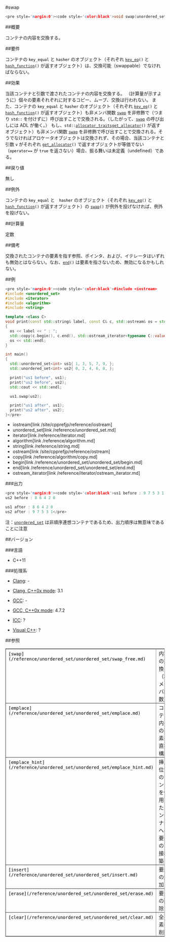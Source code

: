 #swap
```cpp
<pre style='margin:0'><code style='color:black'>void swap(unordered_set& v);</pre>
```

##概要

コンテナの内容を交換する。


##要件

コンテナの <code style='color:black'>key_equal</code> と <code style='color:black'>hasher</code> のオブジェクト（それぞれ <code style='color:black'>[key_eq](/reference/unordered_set/unordered_set/key_eq.md)()</code> と <code style='color:black'>[hash_function](/reference/unordered_set/unordered_set/hash_function.md)()</code> が返すオブジェクト）は、交換可能（swappable）でなければならない。


##効果

当該コンテナと引数で渡されたコンテナの内容を交換する。
（計算量が示すように）個々の要素それぞれに対するコピー、ムーブ、交換は行われない。
また、コンテナの <code style='color:black'>key_equal</code> と <code style='color:black'>hasher</code> のオブジェクト（それぞれ <code style='color:black'>[key_eq](/reference/unordered_set/unordered_set/key_eq.md)()</code> と <code style='color:black'>[hash_function](/reference/unordered_set/unordered_set/hash_function.md)()</code> が返すオブジェクト）も非メンバ関数 <code style='color:black'>[swap](/reference/utility/swap.md)</code> を非修飾で（つまり <code style='color:black'>std::</code> を付けずに）呼び出すことで交換される。（したがって、<code style='color:black'>[swap](/reference/utility/swap.md)</code> の呼び出しには ADL が働く。）
もし、<code style='color:black'>std::[allocator_traits](/site/cpprefjp/reference/memory/allocator_traits)[get_allocator](/reference/unordered_set/unordered_set/get_allocator.md)()</code> が返すオブジェクト）も非メンバ関数 <code style='color:black'>[swap](/reference/utility/swap.md)</code> を非修飾で呼び出すことで交換される。そうでなければアロケータオブジェクトは交換されず、その場合、当該コンテナと引数 <code style='color:black'>v</code> がそれぞれ <code style='color:black'>[get_allocator](/reference/unordered_set/unordered_set/get_allocator.md)()</code> で返すオブジェクトが等価でない（<code style='color:black'>operator==</code> が <code style='color:black'>true</code> を返さない）場合、振る舞いは未定義（undefined）である。


##戻り値

無し


##例外

コンテナの <code style='color:black'>key_equal</code> と　<code style='color:black'>hasher</code> のオブジェクト（それぞれ <code style='color:black'>[key_eq](/reference/unordered_set/unordered_set/key_eq.md)()</code> と <code style='color:black'>[hash_function](/reference/unordered_set/unordered_set/hash_function.md)()</code> が返すオブジェクト）の <code style='color:black'>[swap](/reference/utility/swap.md)()</code> が例外を投げなければ、例外を投げない。


##計算量

定数


##備考

交換されたコンテナの要素を指す参照、ポインタ、および、イテレータはいずれも無効とはならない。なお、<code style='color:black'>[end](/reference/unordered_set/unordered_set/end.md)()</code> は要素を指さないため、無効になるかもしれない。


##例

```cpp
<pre style='margin:0'><code style='color:black'>#include <iostream>
#include <unordered_set>
#include <iterator>
#include <algorithm>
#include <string>

template <class C>
void print(const std::string& label, const C& c, std::ostream& os = std::cout)
{
  os << label << " : ";
  std::copy(c.begin(), c.end(), std::ostream_iterator<typename C::value_type>(os, " "));
  os << std::endl;
}

int main()
{
  std::unordered_set<int> us1{ 1, 3, 5, 7, 9, };
  std::unordered_set<int> us2{ 0, 2, 4, 6, 8, };

  print("us1 before", us1);
  print("us2 before", us2);
  std::cout << std::endl;

  us1.swap(us2);

  print("us1 after", us1);
  print("us2 after", us2);
}</pre>
```
* iostream[link /site/cpprefjp/reference/iostream]
* unordered_set[link /reference/unordered_set.md]
* iterator[link /reference/iterator.md]
* algorithm[link /reference/algorithm.md]
* string[link /reference/string.md]
* ostream[link /site/cpprefjp/reference/ostream]
* copy[link /reference/algorithm/copy.md]
* begin[link /reference/unordered_set/unordered_set/begin.md]
* end[link /reference/unordered_set/unordered_set/end.md]
* ostream_iterator[link /reference/iterator/ostream_iterator.md]

###出力

```cpp
<pre style='margin:0'><code style='color:black'>us1 before : 9 7 5 3 1
us2 before : 8 6 4 2 0

us1 after : 8 6 4 2 0
us2 after : 9 7 5 3 1</pre>
```

注：<code style='color:black'>[unordered_set](/reference/unordered_set/unordered_set.md)</code> は非順序連想コンテナであるため、出力順序は無意味であることに注意


##バージョン


###言語

- C++11

###処理系

- [Clang](/implementation#clang.md): -

- [Clang, C++0x mode](/implementation#clang.md): 3.1

- [GCC](/implementation#gcc.md): -

- [GCC, C++0x mode](/implementation#gcc.md): 4.7.2

- [ICC](/implementation#icc.md): ?

- [Visual C++](/implementation#visual_cpp.md): ?

##参照

<table style='border-collapse:collapse;border-color:rgb(136,136,136);border-width:1px' cellspacing='0' bordercolor='#888' border='1'>
<tbody>
<tr style='height:17px'>
<td style='padding:1px 0.5em;vertical-align:baseline'><code style='color:black'>[swap](/reference/unordered_set/unordered_set/swap_free.md)</code></td>
<td style='padding:1px 0.5em;vertical-align:baseline'>内容の交換（非メンバ関数）</td>
</tr>
<tr style='height:17px'>
<td style='padding:1px 0.5em;vertical-align:baseline'><code style='color:black'>[emplace](/reference/unordered_set/unordered_set/emplace.md)</code></td>
<td style='padding:1px 0.5em;vertical-align:baseline'>コンテナ内への要素の直接構築</td>
</tr>
<tr style='height:17px'>
<td style='padding:1px 0.5em;vertical-align:baseline'><code style='color:black'>[emplace_hint](/reference/unordered_set/unordered_set/emplace_hint.md)</code></td>
<td style='padding:1px 0.5em;vertical-align:baseline'>挿入位置のヒントを使用したコンテナ内への要素の直接構築</td>
</tr>
<tr style='height:17px'>
<td style='padding:1px 0.5em;vertical-align:baseline'><code style='color:black'>[insert](/reference/unordered_set/unordered_set/insert.md)</code></td>
<td style='padding:1px 0.5em;vertical-align:baseline'>要素の追加</td>
</tr>
<tr style='height:17px'>
<td style='padding:1px 0.5em;vertical-align:baseline'><code style='color:black'>[erase](/reference/unordered_set/unordered_set/erase.md)</code></td>
<td style='padding:1px 0.5em;vertical-align:baseline'>要素の削除</td>
</tr>
<tr style='height:17px'>
<td style='padding:1px 0.5em;vertical-align:baseline'><code style='color:black'>[clear](/reference/unordered_set/unordered_set/clear.md)</code></td>
<td style='padding:1px 0.5em;vertical-align:baseline'>全要素の削除</td>
</tr>
</tbody>
</table>